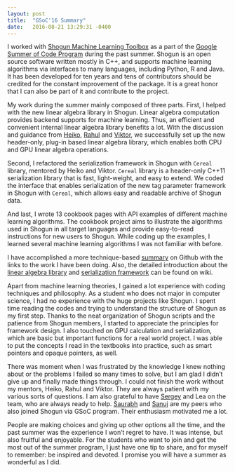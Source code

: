 ```yaml
---
layout: post
title:  "GSoC'16 Summary"
date:   2016-08-21 13:29:31 -0400
---
```


I worked with [Shogun Machine Learning Toolbox](https://github.com/shogun-toolbox/shogun) as a part of the [Google Summer of Code Program](https://developers.google.com/open-source/gsoc/) during the past summer. Shogun is an open source software written mostly in C++, and supports machine learning algorithms via interfaces to many languages, including Python, R and Java. It has been developed for ten years and tens of contributors should be credited for the constant improvement of the package. It is a great honor that I can also be part of it and contribute to the project.


My work during the summer mainly composed of three parts. First, I helped with the new linear algebra library in Shogun. Linear algebra computation provides backend supports for machine learning. Thus, an efficient and convenient internal linear algebra library benefits a lot. With the discussion and guidance from [Heiko](https://github.com/karlnapf), [Rahul](https://github.com/lambday) and [Viktor](https://github.com/vigsterkr), we successfully set up the new header-only, plug-in based linear algebra library, which enables both CPU and GPU linear algebra operations.


Second, I refactored the serialization framework in Shogun with `Cereal` library, mentored by Heiko and Viktor. `Cereal` library is a header-only C++11 serialization library that is fast, light-weight, and easy to extend. We coded the interface that enables serialization of the new tag parameter framework in Shogun with `Cereal`, which allows easy and readable archive of Shogun data.


And last, I wrote 13 cookbook pages with API examples of different machine learning algorithms. The cookbook project aims to illustrate the algorithms used in Shogun in all target languages and provide easy-to-read instructions for new users to Shogun. While coding up the examples, I learned several machine learning algorithms I was not familiar with before. 


I have accomplished a more technique-based [summary](https://github.com/OXPHOS/shogun/wiki/GSoC-2016-Final-Report-:-The-Shogun-Detox) on Github with the links to the work I have been doing. Also, the detailed introduction about the [linear algebra library](https://github.com/OXPHOS/shogun/wiki/README_linalg_refactor) and [serialization framework](https://github.com/OXPHOS/shogun/wiki/README_cereal) can be found on wiki. 


Apart from machine learning theories, I gained a lot experience with coding techniques and philosophy.  As a student who does not major in computer science, I had no experience with the huge projects like Shogun. I spent time reading the codes and trying to understand the structure of Shogun as my first step. Thanks to the neat organization of Shogun scripts and the patience from Shogun members, I started to appreciate the principles for framework design. I also touched on GPU calculation and serialization, which are basic but important functions for a real world project. I was able to put the concepts I read in the textbooks into practice, such as smart pointers and opaque pointers, as well. 


There was moment when I was frustrated by the knowledge I knew nothing about or the problems I failed so many times to solve, but I am glad I didn’t give up and finally made things through. I could not finish the work without my mentors, Heiko, Rahul and Viktor. They are always patient with my various sorts of questions. I am also grateful to have [Sergey](https://github.com/lisitsyn) and Lea on the team, who are always ready to help. [Saurabh](https://github.com/Saurabh7) and [Sanuj](https://github.com/sanuj) are my peers who also joined Shogun via GSoC program. Their enthusiasm motivated me a lot. 


People are making choices and giving up other options all the time, and the past summer was the experience I won’t regret to have. It was intense, but also fruitful and enjoyable. For the students who want to join and get the most out of the summer program, I just have one tip to share, and for myself to remember: be inspired and devoted. I promise you will have a summer as wonderful as I did.
